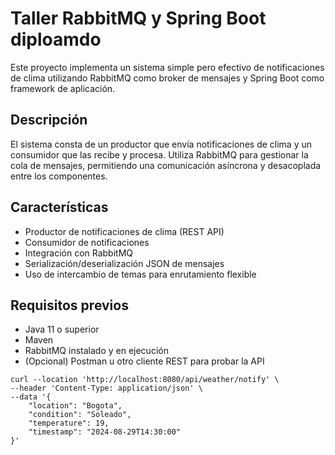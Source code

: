 # Taller RabbitMQ y Spring Boot diploamdo

Este proyecto implementa un sistema simple pero efectivo de notificaciones de clima utilizando RabbitMQ como broker de mensajes y Spring Boot como framework de aplicación.

## Descripción

El sistema consta de un productor que envía notificaciones de clima y un consumidor que las recibe y procesa. Utiliza RabbitMQ para gestionar la cola de mensajes, permitiendo una comunicación asíncrona y desacoplada entre los componentes.

## Características

- Productor de notificaciones de clima (REST API)
- Consumidor de notificaciones
- Integración con RabbitMQ
- Serialización/deserialización JSON de mensajes
- Uso de intercambio de temas para enrutamiento flexible

## Requisitos previos

- Java 11 o superior
- Maven
- RabbitMQ instalado y en ejecución
- (Opcional) Postman u otro cliente REST para probar la API

```
curl --location 'http://localhost:8080/api/weather/notify' \
--header 'Content-Type: application/json' \
--data '{
    "location": "Bogota",
    "condition": "Soleado",
    "temperature": 19,
    "timestamp": "2024-08-29T14:30:00"
}'
```
